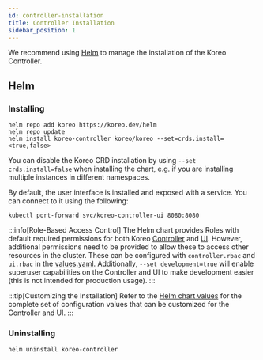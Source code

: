 ```yaml
---
id: controller-installation
title: Controller Installation
sidebar_position: 1
---
```


We recommend using [Helm](https://helm.sh/) to manage the installation of the
Koreo Controller.

## Helm

### Installing

```shell
helm repo add koreo https://koreo.dev/helm
helm repo update
helm install koreo-controller koreo/koreo --set=crds.install=<true,false>
```

You can disable the Koreo CRD installation by using `--set crds.install=false`
when installing the chart, e.g. if you are installing multiple instances in
different namespaces.

By default, the user interface is installed and exposed with a service. You can
connect to it using the following:

```shell
kubectl port-forward svc/koreo-controller-ui 8080:8080
```

:::info[Role-Based Access Control]
The Helm chart provides Roles with default required permissions for both Koreo
[Controller](https://github.com/koreo-dev/koreo-helm/blob/main/charts/koreo/templates/controller-role.yaml)
and [UI](https://github.com/koreo-dev/koreo-helm/blob/main/charts/koreo/templates/ui-role.yaml). 
However, additional permissions need to be provided to allow these to access
other resources in the cluster. These can be configured with `controller.rbac`
and `ui.rbac` in the [values.yaml](https://github.com/koreo-dev/koreo-helm/tree/main/charts/koreo#values).
Additionally, `--set development=true` will enable superuser capabilities on
the Controller and UI to make development easier (this is not intended for
production usage).
:::

:::tip[Customizing the Installation]
Refer to the [Helm chart values](https://github.com/koreo-dev/koreo-helm/tree/main/charts/koreo#values)
for the complete set of configuration values that can be customized for the
Controller and UI.
:::

### Uninstalling

```shell
helm uninstall koreo-controller
```
